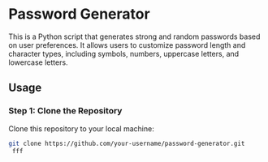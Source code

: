 # Password Generator

This is a Python script that generates strong and random passwords based on user preferences. It allows users to customize password length and character types, including symbols, numbers, uppercase letters, and lowercase letters.

## Usage

### Step 1: Clone the Repository

Clone this repository to your local machine:

```bash
git clone https://github.com/your-username/password-generator.git
 fff
